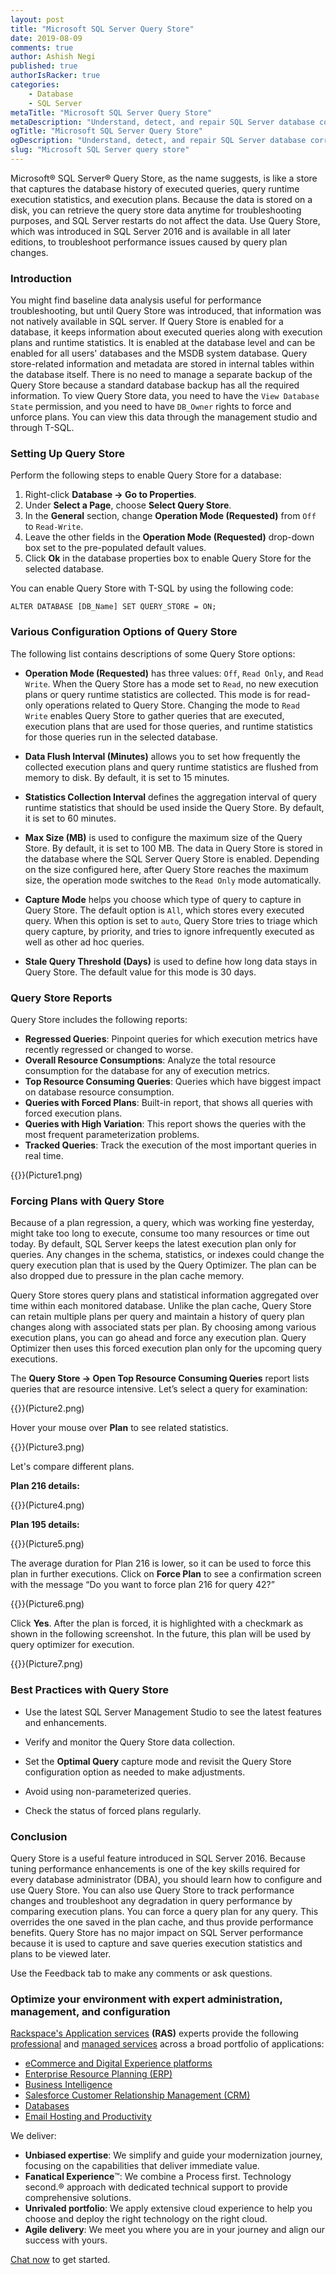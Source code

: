 ```yaml
---
layout: post
title: "Microsoft SQL Server Query Store"
date: 2019-08-09
comments: true
author: Ashish Negi
published: true
authorIsRacker: true
categories:
    - Database
    - SQL Server
metaTitle: "Microsoft SQL Server Query Store"
metaDescription: "Understand, detect, and repair SQL Server database corruption."
ogTitle: "Microsoft SQL Server Query Store"
ogDescription: "Understand, detect, and repair SQL Server database corruption."
slug: "Microsoft SQL Server query store" 
---
```


Microsoft&reg; SQL Server&reg; Query Store, as the name suggests, is like a
store that captures the database history of executed queries, query runtime
execution statistics, and execution plans. Because the data is stored on a disk,
you can retrieve the query store data anytime for troubleshooting purposes, and
SQL Server restarts do not affect the data. Use Query Store, which was introduced
in SQL Server 2016 and is available in all later editions, to troubleshoot
performance issues caused by query plan changes.

<!--more-->

### Introduction

You might find baseline data analysis useful for performance troubleshooting,
but until Query Store was introduced, that information was not natively
available in SQL server. If Query Store is enabled for a database, it keeps
information about executed queries along with execution plans and runtime
statistics. It is enabled at the database level and can be enabled for all
users' databases and the MSDB system database. Query store-related information
and metadata are stored in internal tables within the database itself. There
is no need to manage a separate backup of the Query Store because a standard
database backup has all the required information. To view Query Store data,
you need to have the `View Database State` permission, and you need to have
`DB_Owner` rights to force and unforce plans. You can view this data through
the management studio and through T-SQL.

### Setting Up Query Store

Perform the following steps to enable Query Store for a database:

1. Right-click **Database -> Go to Properties**.
2. Under **Select a Page**, choose **Select Query Store**.
3. In the **General** section, change **Operation Mode (Requested)** from `Off`
   to `Read-Write`.
4. Leave the other fields in the **Operation Mode (Requested)** drop-down box
   set to the pre-populated default values.
5. Click **Ok** in the database properties box to enable Query Store for the
   selected database.

You can enable Query Store with T-SQL by using the following code:

    ALTER DATABASE [DB_Name] SET QUERY_STORE = ON;

### Various Configuration Options of Query Store

The following list contains descriptions of some Query Store options:

-	**Operation Mode (Requested)** has three values: `Off`, `Read Only`, and
   `Read Write`. When the Query Store has a mode set to `Read`, no new
   execution plans or query runtime statistics are collected. This mode is for
   read-only operations related to Query Store. Changing the mode to `Read Write`
   enables Query Store to gather queries that are executed, execution plans that
   are used for those queries, and runtime statistics for those queries run in
   the selected database.

-	**Data Flush Interval (Minutes)** allows you to set how frequently the
   collected execution plans and query runtime statistics are flushed from
   memory to disk. By default, it is set to 15 minutes.

-	**Statistics Collection Interval** defines the aggregation interval of
   query runtime statistics that should be used inside the Query Store. By
   default, it is set to 60 minutes.

-  **Max Size (MB)** is used to configure the maximum size of the Query Store.
   By default, it is set to 100 MB. The data in Query Store is stored in the
   database where the SQL Server Query Store is enabled. Depending on the size
   configured here, after Query Store reaches the maximum size, the operation
   mode switches to the `Read Only` mode automatically.

-  **Capture Mode** helps you choose which type of query to capture in Query
   Store. The default option is `All`, which stores every executed query. When
   this option is set to `auto`, Query Store tries to triage which query capture,
   by priority, and tries to ignore infrequently executed as well as other ad hoc queries.

-  **Stale Query Threshold (Days)** is used to define how long data stays in
   Query Store. The default value for this mode is 30 days.


### Query Store Reports

Query Store includes the following reports:

-	**Regressed Queries**: Pinpoint queries for which execution metrics have
   recently regressed or changed to worse.
-	**Overall Resource Consumptions**: Analyze the total resource consumption
   for the database for any of execution metrics.
-	**Top Resource Consuming Queries**: Queries which have biggest impact on
   database resource consumption.
-	**Queries with Forced Plans**: Built-in report, that shows all queries with
   forced execution plans.
-	**Queries with High Variation**: This report shows the queries with the most
   frequent parameterization problems.
-	**Tracked Queries**: Track the execution of the most important queries in real
   time.

{{<image src="" title="" alt="">}}(Picture1.png)

### Forcing Plans with Query Store

Because of a plan regression, a query, which was working fine yesterday, might
take too long to execute, consume too many resources or time out today. By
default, SQL Server keeps the latest execution plan only for queries. Any
changes in the schema, statistics, or indexes could change the query execution
plan that is used by the Query Optimizer. The plan can be also dropped due to
pressure in the plan cache memory.

Query Store stores query plans and statistical information aggregated over time
within each monitored database. Unlike the plan cache, Query Store can retain
multiple plans per query and maintain a history of query plan changes along
with associated stats per plan. By choosing among various execution plans, you
can go ahead and force any execution plan. Query Optimizer then uses this forced
execution plan only for the upcoming query executions.

The **Query Store -> Open Top Resource Consuming Queries** report lists queries
that are resource intensive. Let’s select a query for examination:

{{<image src="" title="" alt="">}}(Picture2.png)

Hover your mouse over **Plan** to see related statistics.

{{<image src="" title="" alt="">}}(Picture3.png)

Let's compare different plans.

**Plan 216 details:**

{{<image src="" title="" alt="">}}(Picture4.png)

**Plan 195 details:**

{{<image src="" title="" alt="">}}(Picture5.png)

The average duration for Plan 216 is lower, so it can be used to force this plan
in further executions. Click on **Force Plan** to see a confirmation screen
with the message “Do you want to force plan 216 for query 42?”

{{<image src="" title="" alt="">}}(Picture6.png)

Click **Yes**.  After the plan is forced, it is highlighted with a checkmark as
shown in the following screenshot. In the future, this plan will be used by
query optimizer for execution.

{{<image src="" title="" alt="">}}(Picture7.png)

### Best Practices with Query Store

-	Use the latest SQL Server Management Studio to see the latest features and enhancements.

-	Verify and monitor the Query Store data collection.

-	Set the **Optimal Query** capture mode and revisit the Query Store
   configuration option as needed to make adjustments.

-	Avoid using non-parameterized queries.

-	Check the status of forced plans regularly.

### Conclusion

Query Store is a useful feature introduced in SQL Server 2016. Because tuning
performance enhancements is one of the key skills required for every database
administrator (DBA), you should learn how to configure and use Query Store.
You can also use Query Store to track performance changes and troubleshoot any
degradation in query performance by comparing execution plans. You can force a
query plan for any query. This overrides the one saved in the plan cache,
and thus provide performance benefits. Query Store has no major impact on SQL
Server performance because it is used to capture and save queries execution
statistics and plans to be viewed later.

Use the Feedback tab to make any comments or ask questions.

### Optimize your environment with expert administration, management, and configuration

[Rackspace's Application services](https://www.rackspace.com/application-management/managed-services)
**(RAS)** experts provide the following [professional](https://www.rackspace.com/application-management/professional-services)
and
[managed services](https://www.rackspace.com/application-management/managed-services) across
a broad portfolio of applications:

- [eCommerce and Digital Experience platforms](https://www.rackspace.com/ecommerce-digital-experience)
- [Enterprise Resource Planning (ERP)](https://www.rackspace.com/erp)
- [Business Intelligence](https://www.rackspace.com/business-intelligence)
- [Salesforce Customer Relationship Management (CRM)](https://www.rackspace.com/salesforce-managed-services)
- [Databases](https://www.rackspace.com/dba-services)
- [Email Hosting and Productivity](https://www.rackspace.com/email-hosting)

We deliver:

- **Unbiased expertise**: We simplify and guide your modernization journey,
focusing on the capabilities that deliver immediate value.
- **Fanatical Experience**&trade;: We combine a Process first. Technology second.&reg;
approach with dedicated technical support to provide comprehensive solutions.
- **Unrivaled portfolio**: We apply extensive cloud experience to help you
choose and deploy the right technology on the right cloud.
- **Agile delivery**: We meet you where you are in your journey and align
our success with yours.

[Chat now](https://www.rackspace.com/#chat) to get started.

